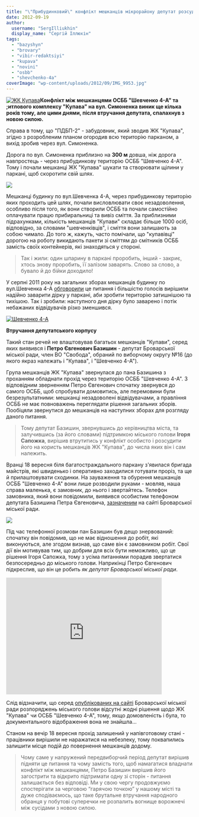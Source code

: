 ```yaml
---
title: "\"Прибудинковий\" конфлікт мешканців мікрорайону депутат розсудив на власну користь"
date: 2012-09-19
author: 
  username: "SergIlliukhin"
  display_name: "Сергій Іллюхін"
tags: 
  - "bazyshyn"
  - "brovary"
  - "vibir-redaktsiyi"
  - "kupava"
  - "novini"
  - "osbb"
  - "shevchenko-4a"
coverImage: "wp-content/uploads/2012/09/IMG_9953.jpg"
---
```


[![](https://mpz.brovary.org/wp-content/uploads/2012/09/897595777.jpg "ЖК Купава")](https://mpz.brovary.org/wp-content/uploads/2012/09/897595777.jpg)**Конфлікт між мешканцями ОСББ "Шевченко 4-А" та ;итлового комплексу "Купава" на вул. Симоненка виник ще кілька років тому, але цими днями, після втручання депутата, спалахнув з новою силою.**

Справа в тому, що "ПДБП-2" - забудовник, який зводив ЖК "Купава", згідно з розробленим планом огородив всю територію парканом, а вихід зробив через вул. Симоненка.

Дорога по вул. Симоненка приблизно на **300 м** довша, ніж дорога навпростець - через прибудинкову територію ОСББ "Шевченко 4-А". Тому і почали мешканці ЖК "Купава" шукати та створювати щілини у паркані, щоб скоротити свій шлях.

[![](https://mpz.brovary.org/wp-content/uploads/2012/09/Scan11.jpg)](https://mpz.brovary.org/wp-content/uploads/2012/09/Scan11.jpg)

Мешканці будинку по вул.Шевченка 4-А, через прибудинкову територію яких проходить цей шлях, почали висловлювати своє незадоволення, особливо після того, як вони створили ОСББ та почали самостійно оплачувати працю прибиральниці та вивіз сміття. За приблизними підрахунками, кількість мешканців "Купави" складає більше 1000 осіб, відповідно, за словами "шевченківців", і сміття вони залишають за собою чимало. До того ж, кажуть, часто помічали, що "купавівці" дорогою на роботу викидають пакети зі сміттям до смітників ОСББ замість своїх контейнерів, які знаходяться у стороні.

> Так і жили: один шпарину в паркані проробить, інший - закриє, хтось знову проробить, її залізом заварять. Слово за слово, а бувало й до бійки доходило!

У серпні 2011 року на загальних зборах мешканців будинку по вул.Шевченка 4-А [обговорили](http://shevchenko4a.org.ua/protokol-sobraniya-04-08-2011/) це питання і більшістю голосів вирішили надійно заварити дірку у паркані, аби зробити територію затишнішою та тихішою. Так і зробили: наступного дня дірку було заварено і потік небажаних відвідувачів різко зменшився.

[![](https://mpz.brovary.org/wp-content/uploads/2012/09/IMG_9953.jpg "Шевченко 4-А")](https://mpz.brovary.org/wp-content/uploads/2012/09/IMG_9953.jpg)

**Втручання депутатського корпусу**

Такий стан речей не влаштовував багатьох мешканців "Купави", серед яких виявився і **Петро Євгенович Базишин** - депутат Броварської міської ради, член ВО "Свобода", обраний по виборчому округу №16 (до якого якраз належать і "Купава", і "Шевченко 4-А").

Група мешканців ЖК "Купава" звернулася до пана Базишина з проханням обладнати прохід через територію ОСББ "Шевченко 4-А". З відповідним зверненням Петро Євгенович спочатку звернувся до самого ОСББ, щоб спробувати домовитись, але перемовини були безрезультатними: мешканці незадоволені відвідувачами, а правління ОСББ не має повноважень переглядати рішення загальних зборів. Пообіцяли звернутися до мешканців на наступних зборах для розгляду даного питання.

> Тому депутат Базишин, звернувшись до керівництва міста, та залучившись (за його словами) підтримкою міського голови **Ігоря Сапожка**, вирішив втрутитись у конфлікт особисто і розсудити його на користь мешканців ЖК "Купава", до числа яких він і сам належить.

Вранці 18 вересня біля багатостраждального паркану з'явилася бригада майстрів, які швиденько і оперативно заходилися готувати проріз, та ще й прилаштовувати сходинки. На зауваження та обурення мешканців ОСББ "Шевченко 4-А" вони лише розводили руками - мовляв, наша справа маленька, є замовник, до нього і звертайтесь. Телефон замовника, який вони повідомили, виявився особистим телефоном депутата Базишина Петра Євгеновича, [зазначеним](https://brovary-rada.gov.ua/graf%D1%96k-priiomu-deputat%D1%96v) на сайті Броварської міської ради.

[![](https://mpz.brovary.org/wp-content/uploads/2012/09/DSC_0357-001.jpg)](https://mpz.brovary.org/wp-content/uploads/2012/09/DSC_0357-001.jpg)

Під час телефонної розмови пан Базишин був дещо знервований: спочатку він повідомив, що не має відношення до робіт, які виконуються, але згодом визнав, що саме він є замовником робіт. Свої дії він мотивував тим, що добрим для всіх бути неможливо, що це рішення Ігоря Сапожка, тому з усіма питаннями порадив звертатися безпосередньо до міського голови. Наприкінці Петро Євгенович підкреслив, що він це робить _як депутат Броварської міської ради_.

<iframe src="https://www.youtube.com/embed/PrJVGO378zY" frameborder="0" width="420" height="315"></iframe>

Слід відзначити, що серед [опублікованих на сайті](http://docs.pravo-znaty.org.ua/l2/0/20/1/1) Броварської міської ради розпоряджень міського голови відсутні жодні рішення щодо ЖК "Купава" чи ОСББ "Шевченко 4-А", тому, якщо домовленість і була, то документального відображення вона не знайшла...

Станом на вечір 18 вересня прохід залишений у напівготовому стані - працівники вирішили не наражатися на небезпеку, тому поквапились залишити місце подій до повернення мешканців додому.

> Чому саме у напружений передвиборчий період депутат вирішив підняти це питання та чому замість того, щоб намагатися владнати конфлікт між мешканцями, Петро Базишин вирішив його загострити та відкрито підтримати одну зі сторін - питання залишається без відповіді. Ми у свою чергу продовжуємо спостерігати за черговою “гарячою точкою” у нашому місті та дуже сподіваємось, що таке брутальне втручання народного обранця у побутові суперечки не розпалить вогнище ворожнечі між сусідами з новою силою.
